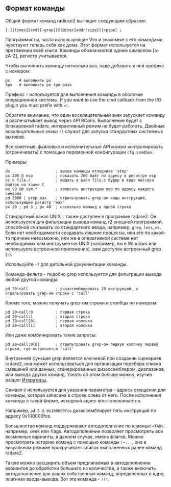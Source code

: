 ## Формат команды

Общий формат команд radiuse2 выглядит следующим образом:
```
[.][times][cmd][~grep][@[@iter]addr!size][|>pipe] ;
```
Программисты, часто использующие Vim и знакомые с его командами, чувствуют теперь себя как дома. Этот формат используется на протяжении всей книги. Команды обозначаются одним символом [a-zA-Z], регистр учитывается.

Чтобы выполнить команду несколько раз, надо добавить к ней префикс с номером:
```
px    # выполнить px
3px   # выполнить px три раза
```

Префикс `!` используется для выполнения команды в оболочке операционной системы. If you want to use the cmd callback from the I/O plugin you must prefix with `=!`.

Обратите внимание, что один восклицательный знак запускает команду и распечатывает вывод через API RCons. Выполнение будет с блокировкой radare, интерактивный режим не будет работать. Двойные восклицательные знаки `!!` служат для запуска стандартных системных вызовов.

Все сокетные, файловые и исполнительные API можно контролировать (ограничивать) с помощью переменной конфигурации `cfg.sandbox`.

Примеры:
```
ds                    ; вызоа команды отладчика 'step'
px 200 @ esp          ; показать 200 байт по адресу в регистре esp
pc > file.c           ; выдать в файл file.c буфер в виде массива байтов на языке C
wx 90 @@ sym.*        ; записать инструкцию nop по адресу каждого символа
pd 2000 | grep eax    ; отфильтровать grep-ом коды инструкций, использующие регистр 'eax'
px 20 ; pd 3 ; px 40  ; несколько команд в одной строке
```

Стандартный канал UNIX `|` также доступен в программе radare2. Он используется для фильтрации вывода команд r2 внешней программой, способной считывать со стандартного ввода, например, `grep`, `less`, `wc`. Если нет необходимости создавать лишние процессы, или это по какой-то причине невозможно, или же в оперативной системе нет необходимых вам инструментов UNIX (например, вы в Windows или используете встроенное приложение), вам доступен встроенный grep (`~`).

Используйте `~?` для детальной документации команды.

Команда-фильтр `~` подобно grep используется для фильтрации вывода любой другой команды:
```
pd 20~call            ; дизассемблировать 20 инструкций, и отфильтровать grep-ом строки с 'call'
```
Кроме того, можно получать grep-ом строки и столбцы по номерам:
```
pd 20~call:0          ; первая строка
pd 20~call:1          ; вторая строка
pd 20~call[0]         ; первая колонка
pd 20~call[1]         ; вторая колонка
```
Или даже комбинировать такие запросы:
```
pd 20~call:0[0]       ; отфильтровать grep-ом первую колонку первой строки, где встречается 'call'
```
Внутренняя функция grep является ключевой при создании сценариев radare2,
 она может использоваться для организации перебора списка смещений или данных, сгенерированных дизассемблером,
 диапазонов, или вывода других команд. Узнать об этом больше можно, изучив раздел [Итераторы](../scripting/loops.md).

Символ `@` используется для указания параметра - адреса смещения для команды, которая записана в строке слева от него.
После исполнения команды в такой форме, исходный адрес восстанавливается.

Например, `pd 5 @ 0x100000fce` дизассемблирует пять инструкций по адресу 0x100000fce.

Большинство команд поддерживают автодополнение по клавише `<TAB>`, например, `s`eek или `f`lags.
Автодополнение позволяет просмотреть все возможные варианты, в данном случае, имена флагов.
Можно просмотреть историю команд
 с помощью команды `!~...`, она в визуальном режиме прокручивает список выполненных ранее команд radare2.

Также можно расширить объем предлагаемых в автодополнении вариантов до обработки большего из количества, а также включить автодополнение для ваших собственных команд, определенных в ядре, плагинах ввода-вывода. Вот эта команда - `!!!`.
